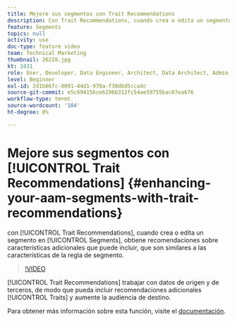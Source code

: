 ```yaml
---
title: Mejore sus segmentos con Trait Recommendations
description: Con Trait Recommendations, cuando crea o edita un segmento, obtiene recomendaciones sobre características adicionales que puede incluir, que son similares a las características de la regla de segmento.
feature: Segments
topics: null
activity: use
doc-type: feature video
team: Technical Marketing
thumbnail: 26228.jpg
kt: 2431
role: User, Developer, Data Engineer, Architect, Data Architect, Admin, Leader
level: Beginner
exl-id: 2d1b66fc-0091-44d1-970a-f30d6d5cca4c
source-git-commit: e5c694156ce6196b312fc54ae59755bac07ea676
workflow-type: tm+mt
source-wordcount: '104'
ht-degree: 0%

---
```


# Mejore sus segmentos con [!UICONTROL Trait Recommendations] {#enhancing-your-aam-segments-with-trait-recommendations}

con [!UICONTROL Trait Recommendations], cuando crea o edita un segmento en [!UICONTROL Segments], obtiene recomendaciones sobre características adicionales que puede incluir, que son similares a las características de la regla de segmento.

>[!VIDEO](https://video.tv.adobe.com/v/26228/?quality=12)

[!UICONTROL Trait Recommendations] trabajar con datos de origen y de terceros, de modo que pueda incluir recomendaciones adicionales [!UICONTROL Traits] y aumente la audiencia de destino.

Para obtener más información sobre esta función, visite el [documentación](https://experiencecloud.adobe.com/resources/help/en_US/aam/trait-recommendations.html).
